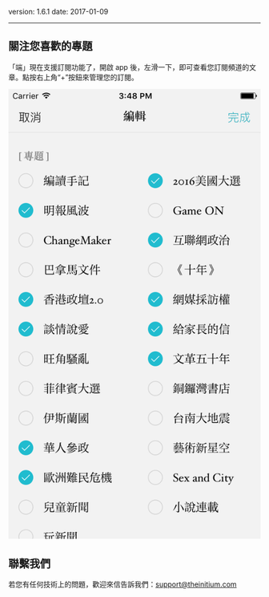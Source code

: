 version: 1.6.1
date: 2017-01-09

---

## 關注您喜歡的專題

「端」現在支援訂閱功能了，開啟 app 後，左滑一下，即可查看您訂閱頻道的文章。點按右上角“+”按鈕來管理您的訂閱。

![Today Widget](./subscription_edit.png)

## 聯繫我們

若您有任何技術上的問題，歡迎來信告訴我們：[support@theinitium.com](mailto:support@theinitium.com)
